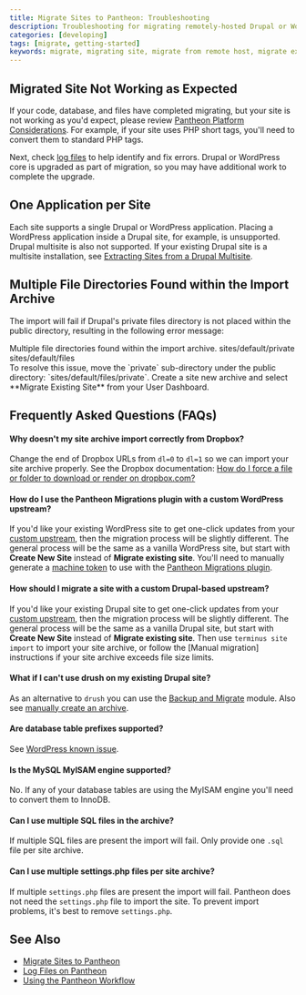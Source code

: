 ```yaml
---
title: Migrate Sites to Pantheon: Troubleshooting
description: Troubleshooting for migrating remotely-hosted Drupal or WordPress sites to Pantheon.
categories: [developing]
tags: [migrate, getting-started]
keywords: migrate, migrating site, migrate from remote host, migrate existing site, migrate from other host, migrate from another host, how to migrate an existing site, alternate host, another host, migration, migrations, migrates, move site to pantheon, move from remote host, move from current host, move hosts, changing hosting providers, how to move hosting to pantheon, import site
---
```


## Migrated Site Not Working as Expected

If your code, database, and files have completed migrating, but your site is not working as you'd expect, please review [Pantheon Platform Considerations](/docs/platform-considerations/). For example, if your site uses PHP short tags, you'll need to convert them to standard PHP tags.

Next, check [log files](https://pantheon.io/docs/logs/) to help identify and fix errors. Drupal or WordPress core is upgraded as part of migration, so you may have additional work to complete the upgrade.

## One Application per Site
Each site supports a single Drupal or WordPress application. Placing a WordPress application inside a Drupal site, for example, is unsupported. Drupal multisite is also not supported. If your existing Drupal site is a multisite installation, see [Extracting Sites from a Drupal Multisite](https://pantheon.io/docs/unwind-multisite/).

## Multiple File Directories Found within the Import Archive
The import will fail if Drupal's private files directory is not placed within the public directory, resulting in the following error message:
<div class="alert alert-danger">
Multiple file directories found within the import archive. sites/default/private sites/default/files
</div>
To resolve this issue, move the `private` sub-directory under the public directory: `sites/default/files/private`. Create a site new archive and select **Migrate Existing Site** from your User Dashboard.


## Frequently Asked Questions (FAQs)

#### Why doesn't my site archive import correctly from Dropbox?
Change the end of Dropbox URLs from `dl=0` to `dl=1` so we can import your site archive properly. See the Dropbox documentation: [How do I force a file or folder to download or render on dropbox.com?](https://www.dropbox.com/en/help/201)

#### How do I use the Pantheon Migrations plugin with a custom WordPress upstream?

If you'd like your existing WordPress site to get one-click updates from your [custom upstream](/docs/running-custom-upstream/), then the migration process will be slightly different. The general process will be the same as a vanilla WordPress site, but start with **Create New Site** instead of **Migrate existing site**. You'll need to manually generate a [machine token](/docs/machine-tokens/) to use with the [Pantheon Migrations plugin](https://wordpress.org/plugins/bv-pantheon-migration/).

#### How should I migrate a site with a custom Drupal-based upstream?

If you'd like your existing Drupal site to get one-click updates from your [custom upstream](/docs/running-custom-upstream/), then the migration process will be slightly different. The general process will be the same as a vanilla Drupal site, but start with **Create New Site** instead of **Migrate existing site**. Then use `terminus site import` to import your site archive, or follow the [Manual migration] instructions if your site archive exceeds file size limits.

#### What if I can't use drush on my existing Drupal site?

As an alternative to `drush` you can use the [Backup and Migrate](/docs/drupal-export#create-archive-using-backup-and-migrate) module. Also see [manually create an archive](/docs/drupal-export#manually-create-archive).

#### Are database table prefixes supported?

See [WordPress known issue](/docs/wordpress-known-issues/#table-prefixes).

#### Is the MySQL MyISAM engine supported?
No. If any of your database tables are using the MyISAM engine you'll need to convert them to InnoDB.

#### Can I use multiple SQL files in the archive?

If multiple SQL files are present the import will fail. Only provide one `.sql` file per site archive.

#### Can I use multiple settings.php files per site archive?
If multiple `settings.php` files are present the import will fail. Pantheon does not need the `settings.php` file to import the site. To prevent import problems, it's best to remove `settings.php`.

## See Also
 * [Migrate Sites to Pantheon](/docs/migrate)
 * [Log Files on Pantheon](/docs/logs/)
 * [Using the Pantheon Workflow](/docs/pantheon-workflow)

